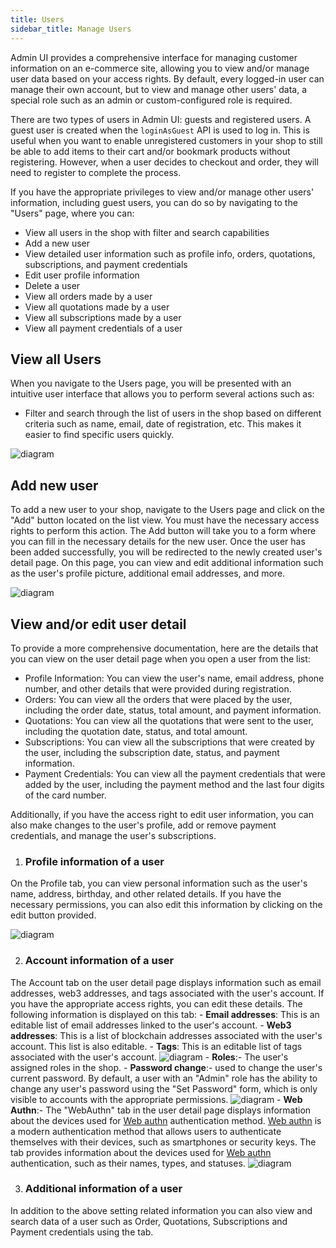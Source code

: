 ```yaml
---
title: Users
sidebar_title: Manage Users
---
```


Admin UI provides a comprehensive interface for managing customer information on an e-commerce site, allowing you to view and/or manage user data based on your access rights. By default, every logged-in user can manage their own account, but to view and manage other users' data, a special role such as an admin or custom-configured role is required.

There are two types of users in Admin UI: guests and registered users. A guest user is created when the `loginAsGuest` API is used to log in. This is useful when you want to enable unregistered customers in your shop to still be able to add items to their cart and/or bookmark products without registering. However, when a user decides to checkout and order, they will need to register to complete the process.

If you have the appropriate privileges to view and/or manage other users' information, including guest users, you can do so by navigating to the "Users" page, where you can:
- View all users in the shop with filter and search capabilities
- Add a new user
- View detailed user information such as profile info, orders, quotations, subscriptions, and payment credentials
- Edit user profile information
- Delete a user
- View all orders made by a user
- View all quotations made by a user
- View all subscriptions made by a user
- View all payment credentials of a user

## View all Users
When you navigate to the Users page, you will be presented with an intuitive user interface that allows you to perform several actions such as:
- Filter and search through the list of users in the shop based on different criteria such as name, email, date of registration, etc. This makes it easier to find specific users quickly.

![diagram](/img/admin-ui/user/users-list.png)


## Add new user
To add a new user to your shop, navigate to the Users page and click on the "Add" button located on the list view. You must have the necessary access rights to perform this action. The Add button will take you to a form where you can fill in the necessary details for the new user. Once the user has been added successfully, you will be redirected to the newly created user's detail page. On this page, you can view and edit additional information such as the user's profile picture, additional email addresses, and more.

![diagram](/img/admin-ui/user/new-user-form.png)

##  View and/or edit user detail
To provide a more comprehensive documentation, here are the details that you can view on the user detail page when you open a user from the list:
- Profile Information: You can view the user's name, email address, phone number, and other details that were provided during registration.
- Orders: You can view all the orders that were placed by the user, including the order date, status, total amount, and payment information.
- Quotations: You can view all the quotations that were sent to the user, including the quotation date, status, and total amount.
- Subscriptions: You can view all the subscriptions that were created by the user, including the subscription date, status, and payment information.
- Payment Credentials: You can view all the payment credentials that were added by the user, including the payment method and the last four digits of the card number.

Additionally, if you have the access right to edit user information, you can also make changes to the user's profile, add or remove payment credentials, and manage the user's subscriptions.


1. ### Profile information of a user
On the Profile tab, you can view personal information such as the user's name, address, birthday, and other related details. If you have the necessary permissions, you can also edit this information by clicking on the edit button provided.

![diagram](/img/admin-ui/user/user-profile-setting.png)

2. ### Account information of a user
The Account tab on the user detail page displays information such as email addresses, web3 addresses, and tags associated with the user's account. If you have the appropriate access rights, you can edit these details. The following information is displayed on this tab:
    - **Email addresses**: This is an editable list of email addresses linked to the user's account.
    - **Web3 addresses**: This is a list of blockchain addresses associated with the user's account. This list is also editable.
    - **Tags**: This is an editable list of tags associated with the user's account.
    ![diagram](/img/admin-ui/user/manage-web3-addresses.png)
    - **Roles**:- The user's assigned roles in the shop.
    - **Password change**:- used to change the user's current password. By default, a user with an "Admin" role has the ability to change any user's password using the "Set Password" form, which is only visible to accounts with the appropriate permissions.
    ![diagram](/img/admin-ui/user/set-password.png)
    - **Web Authn**:- The "WebAuthn" tab in the user detail page displays information about the devices used for [Web authn](https://webauthn.guide/) authentication method. [Web authn](https://webauthn.guide/) is a modern authentication method that allows users to authenticate themselves with their devices, such as smartphones or security keys. The tab provides information about the devices used for [Web authn](https://webauthn.guide/) authentication, such as their names, types, and statuses.
    ![diagram](/img/admin-ui/user/user-account-setting-1.png)


3. ### Additional information of a user
In addition to the above setting related information you can also view and search data of a user such as Order, Quotations, Subscriptions and Payment credentials using the tab.